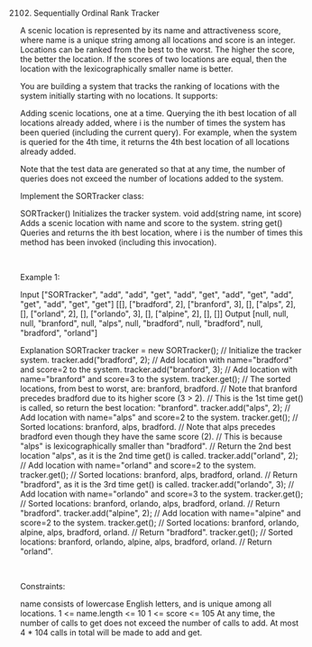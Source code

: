 2102. Sequentially Ordinal Rank Tracker

A scenic location is represented by its name and attractiveness score, where name is a unique string among all locations and score is an integer. Locations can be ranked from the best to the worst. The higher the score, the better the location. If the scores of two locations are equal, then the location with the lexicographically smaller name is better.

You are building a system that tracks the ranking of locations with the system initially starting with no locations. It supports:

Adding scenic locations, one at a time.
Querying the ith best location of all locations already added, where i is the number of times the system has been queried (including the current query).
For example, when the system is queried for the 4th time, it returns the 4th best location of all locations already added.

Note that the test data are generated so that at any time, the number of queries does not exceed the number of locations added to the system.

Implement the SORTracker class:

SORTracker() Initializes the tracker system.
void add(string name, int score) Adds a scenic location with name and score to the system.
string get() Queries and returns the ith best location, where i is the number of times this method has been invoked (including this invocation).

 

Example 1:

Input
["SORTracker", "add", "add", "get", "add", "get", "add", "get", "add", "get", "add", "get", "get"]
[[], ["bradford", 2], ["branford", 3], [], ["alps", 2], [], ["orland", 2], [], ["orlando", 3], [], ["alpine", 2], [], []]
Output
[null, null, null, "branford", null, "alps", null, "bradford", null, "bradford", null, "bradford", "orland"]

Explanation
SORTracker tracker = new SORTracker(); // Initialize the tracker system.
tracker.add("bradford", 2); // Add location with name="bradford" and score=2 to the system.
tracker.add("branford", 3); // Add location with name="branford" and score=3 to the system.
tracker.get();              // The sorted locations, from best to worst, are: branford, bradford.
                            // Note that branford precedes bradford due to its higher score (3 > 2).
                            // This is the 1st time get() is called, so return the best location: "branford".
tracker.add("alps", 2);     // Add location with name="alps" and score=2 to the system.
tracker.get();              // Sorted locations: branford, alps, bradford.
                            // Note that alps precedes bradford even though they have the same score (2).
                            // This is because "alps" is lexicographically smaller than "bradford".
                            // Return the 2nd best location "alps", as it is the 2nd time get() is called.
tracker.add("orland", 2);   // Add location with name="orland" and score=2 to the system.
tracker.get();              // Sorted locations: branford, alps, bradford, orland.
                            // Return "bradford", as it is the 3rd time get() is called.
tracker.add("orlando", 3);  // Add location with name="orlando" and score=3 to the system.
tracker.get();              // Sorted locations: branford, orlando, alps, bradford, orland.
                            // Return "bradford".
tracker.add("alpine", 2);   // Add location with name="alpine" and score=2 to the system.
tracker.get();              // Sorted locations: branford, orlando, alpine, alps, bradford, orland.
                            // Return "bradford".
tracker.get();              // Sorted locations: branford, orlando, alpine, alps, bradford, orland.
                            // Return "orland".


 

Constraints:

name consists of lowercase English letters, and is unique among all locations.
1 <= name.length <= 10
1 <= score <= 105
At any time, the number of calls to get does not exceed the number of calls to add.
At most 4 * 104 calls in total will be made to add and get.